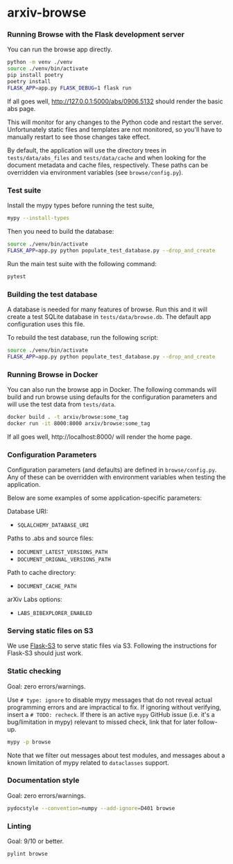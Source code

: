 # arxiv-browse

### Running Browse with the Flask development server

You can run the browse app directly.

```bash
python -m venv ./venv
source ./venv/bin/activate
pip install poetry
poetry install
FLASK_APP=app.py FLASK_DEBUG=1 flask run
```

If all goes well, http://127.0.0.1:5000/abs/0906.5132 should render the basic
abs page.

This will monitor for any changes to the Python code and restart the server.
Unfortunately static files and templates are not monitored, so you'll have to
manually restart to see those changes take effect.

By default, the application will use the directory trees in
`tests/data/abs_files` and `tests/data/cache` and when looking for the
document metadata and cache files, respectively. These paths can be
overridden via environment variables (see `browse/config.py`).

### Test suite

Install the mypy types before running the test suite, 

```bash
mypy --install-types
```

Then you need to build the database:
```bash
source ./venv/bin/activate
FLASK_APP=app.py python populate_test_database.py --drop_and_create
```

Run the main test suite with the following command:

```bash
pytest
```

### Building the test database

A database is needed for many features of browse. Run this and it will create  a test SQLite database in
``tests/data/browse.db``. The default app configuration uses this file.

To rebuild the test database, run the following script:

```bash
source ./venv/bin/activate
FLASK_APP=app.py python populate_test_database.py --drop_and_create
```

### Running Browse in Docker
You can also run the browse app in Docker. The following commands will build
and run browse using defaults for the configuration parameters and will use
the test data from `tests/data`.

```bash
docker build . -t arxiv/browse:some_tag
docker run -it 8000:8000 arxiv/browse:some_tag
```
If all goes well, http://localhost:8000/ will render the home page.

### Configuration Parameters

Configuration parameters (and defaults) are defined in
`browse/config.py`.  Any of these can be overridden with environment
variables when testing the application.

Below are some examples of some application-specific parameters:

Database URI:
* `SQLALCHEMY_DATABASE_URI`

Paths to .abs and source files:
* `DOCUMENT_LATEST_VERSIONS_PATH`
* `DOCUMENT_ORIGNAL_VERSIONS_PATH`

Path to cache directory:
* `DOCUMENT_CACHE_PATH`

arXiv Labs options:
* `LABS_BIBEXPLORER_ENABLED`

### Serving static files on S3

We use [Flask-S3](https://flask-s3.readthedocs.io/en/latest/) to serve static
files via S3. Following the instructions for Flask-S3 should just work.

### Static checking
Goal: zero errors/warnings.

Use `# type: ignore` to disable mypy messages that do not reveal
actual programming errors and are impractical to fix. If ignoring
without verifying, insert a `# TODO: recheck`. If there is an active
`mypy` GitHub issue (i.e. it's a bug/limitation in mypy) relevant to
missed check, link that for later follow-up.

```bash
mypy -p browse
```

Note that we filter out messages about test modules, and messages about a known
limitation of mypy related to ``dataclasses`` support.

### Documentation style
Goal: zero errors/warnings.

```bash
pydocstyle --convention=numpy --add-ignore=D401 browse
```

### Linting
Goal: 9/10 or better.

```bash
pylint browse
```
